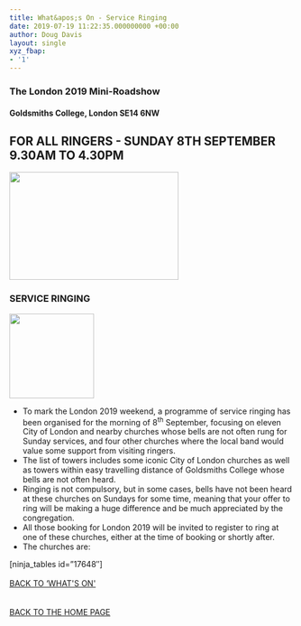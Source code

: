 ```yaml
---
title: What&apos;s On - Service Ringing
date: 2019-07-19 11:22:35.000000000 +00:00
author: Doug Davis
layout: single
xyz_fbap:
- '1'
---
```

### The London 2019 Mini-Roadshow

#### Goldsmiths College, London SE14 6NW

## FOR ALL RINGERS - SUNDAY 8TH SEPTEMBER 9.30AM TO 4.30PM

<img loading="lazy" width="300" height="191" src="https://cccbr.org.uk/wp-content/uploads/2019/05/london2019_logo-300x191.jpg" alt="" srcset="https://cccbr.org.uk/wp-content/uploads/2019/05/london2019_logo-300x191.jpg 300w, https://cccbr.org.uk/wp-content/uploads/2019/05/london2019_logo.jpg 540w" sizes="(max-width: 300px) 100vw, 300px" /> 

### SERVICE RINGING

<img loading="lazy" width="150" height="150" src="https://cccbr.org.uk/wp-content/uploads/2019/07/service-ringing-150x150.jpg" alt="" srcset="https://cccbr.org.uk/wp-content/uploads/2019/07/service-ringing-150x150.jpg 150w, https://cccbr.org.uk/wp-content/uploads/2019/07/service-ringing-100x100.jpg 100w" sizes="(max-width: 150px) 100vw, 150px" /> 

  * To mark the London 2019 weekend, a programme of service ringing has been organised for the morning of 8<sup>th</sup> September, focusing on eleven City of London and nearby churches whose bells are not often rung for Sunday services, and four other churches where the local band would value some support from visiting ringers. 
  * The list of towers includes some iconic City of London churches as well as towers within easy travelling distance of Goldsmiths College whose bells are not often heard. 
  * Ringing is not compulsory, but in some cases, bells have not been heard at these churches on Sundays for some time, meaning that your offer to ring will be making a huge difference and be much appreciated by the congregation. 
  * All those booking for London 2019 will be invited to register to ring at one of these churches, either at the time of booking or shortly after. 
  * The churches are:

[ninja_tables id=&#8221;17648&#8243;]  
<a href="/about/annual-meetings/2019-meeting/mini-roadshow/whats-on" role="button"><br /> BACK TO &#8216;WHAT&apos;S ON&apos;<br /> </a>  
<a href="/about/annual-meetings/2019-meeting/mini-roadshow/" role="button"><br /> BACK TO THE HOME PAGE<br /> </a>
